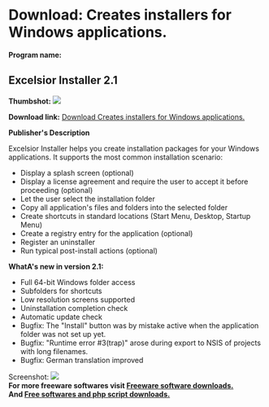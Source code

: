 # Download: Creates installers for Windows applications.

**Program name:**

## Excelsior Installer 2.1

  
**Thumbshot:** ![](http://www.freewarefiles.com/screenshot/excelsiorinstall_md.jpg)   
  
**Download link:** [Download Creates installers for Windows applications.](http://freesoftwares.boysofts.com/Excelsior-Installer_program_26982.html)  
  


**Publisher's Description**  
  


Excelsior Installer helps you create installation packages for your Windows applications. It supports the most common installation scenario: 

  * Display a splash screen (optional) 
  * Display a license agreement and require the user to accept it before proceeding (optional) 
  * Let the user select the installation folder 
  * Copy all application's files and folders into the selected folder 
  * Create shortcuts in standard locations (Start Menu, Desktop, Startup Menu) 
  * Create a registry entry for the application (optional) 
  * Register an uninstaller 
  * Run typical post-install actions (optional) 

**WhatA's new in version 2.1:**

  * Full 64-bit Windows folder access 
  * Subfolders for shortcuts 
  * Low resolution screens supported 
  * Uninstallation completion check 
  * Automatic update check 
  * Bugfix: The "Install" button was by mistake active when the application folder was not set up yet. 
  * Bugfix: "Runtime error #3(trap)" arose during export to NSIS of projects with long filenames. 
  * Bugfix: German translation improved 

  
  
Screenshot: ![](http://www.freewarefiles.com/screenshot/excelsiorinstall.jpg)   
**For more freeware softwares visit [Freeware software downloads.](http://freesoftwares.boysofts.com/)**   
**And [Free softwares and php script downloads.](http://www.boysofts.com/)**

